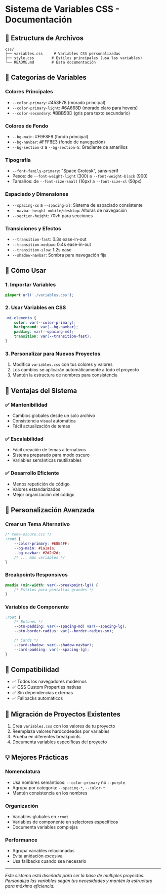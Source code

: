 # Sistema de Variables CSS - Documentación

## 📁 Estructura de Archivos

```
css/
├── variables.css     # Variables CSS personalizadas
├── style.css        # Estilos principales (usa las variables)
└── README.md        # Esta documentación
```

## 🎨 Categorías de Variables

### Colores Principales
- `--color-primary`: #453F78 (morado principal)
- `--color-primary-light`: #6A668D (morado claro para hovers)
- `--color-secondary`: #BBB5BD (gris para texto secundario)

### Colores de Fondo
- `--bg-main`: #F9F8F8 (fondo principal)
- `--bg-navbar`: #FFF8E3 (fondo de navegación)
- `--bg-section-2` a `--bg-section-5`: Gradiente de amarillos

### Tipografía
- `--font-family-primary`: "Space Grotesk", sans-serif
- Pesos: de `--font-weight-light` (300) a `--font-weight-black` (900)
- Tamaños: de `--font-size-small` (16px) a `--font-size-xl` (50px)

### Espaciado y Dimensiones
- `--spacing-xs` a `--spacing-xl`: Sistema de espaciado consistente
- `--navbar-height-mobile/desktop`: Alturas de navegación
- `--section-height`: 70vh para secciones

### Transiciones y Efectos
- `--transition-fast`: 0.3s ease-in-out
- `--transition-medium`: 0.4s ease-in-out
- `--transition-slow`: 1.2s ease
- `--shadow-navbar`: Sombra para navegación fija

## 🚀 Cómo Usar

### 1. Importar Variables
```css
@import url('./variables.css');
```

### 2. Usar Variables en CSS
```css
.mi-elemento {
    color: var(--color-primary);
    background: var(--bg-navbar);
    padding: var(--spacing-md);
    transition: var(--transition-fast);
}
```

### 3. Personalizar para Nuevos Proyectos
1. Modifica `variables.css` con tus colores y valores
2. Los cambios se aplicarán automáticamente a todo el proyecto
3. Mantén la estructura de nombres para consistencia

## 🎯 Ventajas del Sistema

### ✅ Mantenibilidad
- Cambios globales desde un solo archivo
- Consistencia visual automática
- Fácil actualización de temas

### ✅ Escalabilidad
- Fácil creación de temas alternativos
- Sistema preparado para modo oscuro
- Variables semánticas reutilizables

### ✅ Desarrollo Eficiente
- Menos repetición de código
- Valores estandarizados
- Mejor organización del código

## 🔧 Personalización Avanzada

### Crear un Tema Alternativo
```css
/* tema-oscuro.css */
:root {
    --color-primary: #E8E4FF;
    --bg-main: #1a1a1a;
    --bg-navbar: #2d2d2d;
    /* ... más variables */
}
```

### Breakpoints Responsivos
```css
@media (min-width: var(--breakpoint-lg)) {
    /* Estilos para pantallas grandes */
}
```

### Variables de Componente
```css
:root {
    /* Botones */
    --btn-padding: var(--spacing-md) var(--spacing-lg);
    --btn-border-radius: var(--border-radius-sm);
    
    /* Cards */
    --card-shadow: var(--shadow-navbar);
    --card-padding: var(--spacing-lg);
}
```

## 📱 Compatibilidad

- ✅ Todos los navegadores modernos
- ✅ CSS Custom Properties nativas
- ✅ Sin dependencias externas
- ✅ Fallbacks automáticos

## 🔄 Migración de Proyectos Existentes

1. Crea `variables.css` con los valores de tu proyecto
2. Reemplaza valores hardcodeados por variables
3. Prueba en diferentes breakpoints
4. Documenta variables específicas del proyecto

## 💡 Mejores Prácticas

### Nomenclatura
- Usa nombres semánticos: `--color-primary` no `--purple`
- Agrupa por categoría: `--spacing-*`, `--color-*`
- Mantén consistencia en los nombres

### Organización
- Variables globales en `:root`
- Variables de componente en selectores específicos
- Documenta variables complejas

### Performance
- Agrupa variables relacionadas
- Evita anidación excesiva
- Usa fallbacks cuando sea necesario

---

*Este sistema está diseñado para ser la base de múltiples proyectos. Personaliza las variables según tus necesidades y mantén la estructura para máxima eficiencia.*